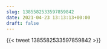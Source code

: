 ```yaml
---
slug: 1385582533597859842
date: 2021-04-23 13:13:13+00:00
draft: false
---
```


{{< tweet 1385582533597859842 >}}
